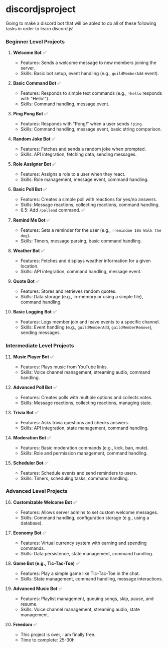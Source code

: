 # discordjsproject

Going to make a discord bot that will be abled to do all of these following tasks in order to learn discord.js!

### Beginner Level Projects

1. **Welcome Bot** ✅
   - Features: Sends a welcome message to new members joining the server.
   - Skills: Basic bot setup, event handling (e.g., `guildMemberAdd` event).

2. **Basic Command Bot** ✅
   - Features: Responds to simple text commands (e.g., `!hello` responds with "Hello!").
   - Skills: Command handling, message event.

3. **Ping Pong Bot** ✅
   - Features: Responds with "Pong!" when a user sends `!ping`.
   - Skills: Command handling, message event, basic string comparison.

4. **Random Joke Bot** ✅
   - Features: Fetches and sends a random joke when prompted.
   - Skills: API integration, fetching data, sending messages.

5. **Role Assigner Bot** ✅
   - Features: Assigns a role to a user when they react.
   - Skills: Role management, message event, command handling.

6. **Basic Poll Bot** ✅
   - Features: Creates a simple poll with reactions for yes/no answers.
   - Skills: Message reactions, collecting reactions, command handling.
   - 6.5: Add `/pollend` command. ✅

7. **Remind Me Bot** ✅
   - Features: Sets a reminder for the user (e.g., `!remindme 10m Walk the dog`).
   - Skills: Timers, message parsing, basic command handling.

8. **Weather Bot** ✅
   - Features: Fetches and displays weather information for a given location.
   - Skills: API integration, command handling, message event.

9. **Quote Bot** ✅
   - Features: Stores and retrieves random quotes.
   - Skills: Data storage (e.g., in-memory or using a simple file), command handling.

10. **Basic Logging Bot** ✅
    - Features: Logs member join and leave events to a specific channel.
    - Skills: Event handling (e.g., `guildMemberAdd`, `guildMemberRemove`), sending messages.

### Intermediate Level Projects

11. **Music Player Bot** ✅
    - Features: Plays music from YouTube links.
    - Skills: Voice channel management, streaming audio, command handling.

12. **Advanced Poll Bot** ✅
    - Features: Creates polls with multiple options and collects votes.
    - Skills: Message reactions, collecting reactions, managing state.

13. **Trivia Bot** ✅
    - Features: Asks trivia questions and checks answers.
    - Skills: API integration, state management, command handling.

14. **Moderation Bot** ✅
    - Features: Basic moderation commands (e.g., kick, ban, mute).
    - Skills: Role and permission management, command handling.

15. **Scheduler Bot** ✅
    - Features: Schedule events and send reminders to users.
    - Skills: Timers, scheduling tasks, command handling.

### Advanced Level Projects

16. **Customizable Welcome Bot** ✅
    - Features: Allows server admins to set custom welcome messages.
    - Skills: Command handling, configuration storage (e.g., using a database).

17. **Economy Bot** ✅
    - Features: Virtual currency system with earning and spending commands.
    - Skills: Data persistence, state management, command handling.

18. **Game Bot (e.g., Tic-Tac-Toe)** ✅
    - Features: Play a simple game like Tic-Tac-Toe in the chat.
    - Skills: State management, command handling, message interactions.

19. **Advanced Music Bot** ✅
    - Features: Playlist management, queuing songs, skip, pause, and resume.
    - Skills: Voice channel management, streaming audio, state management.

20. **Freedom** ✅
    - This project is over, i am finally free.
    - Time to complete: 25-30h
